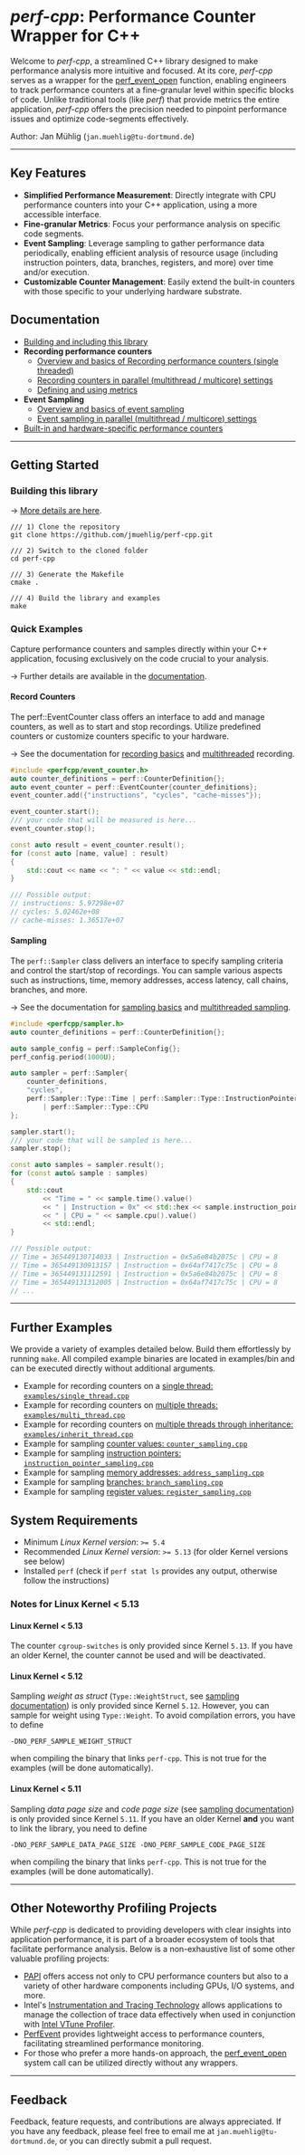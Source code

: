 # *perf-cpp*: Performance Counter Wrapper for C++

Welcome to *perf-cpp*, a streamlined C++ library designed to make performance analysis more intuitive and focused. 
At its core, *perf-cpp* serves as a wrapper for the [perf_event_open](https://man7.org/linux/man-pages/man2/perf_event_open.2.html) function, enabling engineers to track performance counters at a fine-granular level within specific blocks of code. 
Unlike traditional tools (like *perf*) that provide metrics the entire application, *perf-cpp* offers the precision needed to pinpoint performance issues and optimize code-segments effectively.

Author: Jan Mühlig (`jan.muehlig@tu-dortmund.de`)

----

## Key Features
* **Simplified Performance Measurement**: Directly integrate with CPU performance counters into your C++ application, using a more accessible interface.
* **Fine-granular Metrics**: Focus your performance analysis on specific code segments.
* **Event Sampling**: Leverage sampling to gather performance data periodically, enabling efficient analysis of resource usage (including instruction pointers, data, branches, registers, and more) over time and/or execution.
* **Customizable Counter Management**: Easily extend the built-in counters with those specific to your underlying hardware substrate.

## Documentation
* [Building and including this library](docs/build.md)
* **Recording performance counters**
    * [Overview and basics of Recording performance counters (single threaded)](docs/recording-performance-counters.md)
    * [Recording counters in parallel (multithread / multicore) settings](docs/recording-performance-counters-multithreaded.md)
    * [Defining and using metrics](docs/metrics.md)
* **Event Sampling**
  * [Overview and basics of event sampling](docs/sampling.md)
  * [Event sampling in parallel (multithread / multicore) settings](docs/sampling-parallel.md)
* [Built-in and hardware-specific performance counters](docs/counters.md)

---

## Getting Started
### Building this library
&rarr; [More details are here](docs/build.md).

```
/// 1) Clone the repository
git clone https://github.com/jmuehlig/perf-cpp.git

/// 2) Switch to the cloned folder
cd perf-cpp

/// 3) Generate the Makefile
cmake .

/// 4) Build the library and examples
make
```

### Quick Examples
Capture performance counters and samples directly within your C++ application, focusing exclusively on the code crucial to your analysis.

&rarr; Further details are available in the [documentation](docs/README.md).

#### Record Counters
The perf::EventCounter class offers an interface to add and manage counters, as well as to start and stop recordings. 
Utilize predefined counters or customize counters specific to your hardware.

&rarr; See the documentation for [recording basics](docs/recording-performance-counters.md) and [multithreaded](docs/recording-performance-counters-multithreaded.md) recording.

```cpp
#include <perfcpp/event_counter.h>
auto counter_definitions = perf::CounterDefinition{};
auto event_counter = perf::EventCounter{counter_definitions};
event_counter.add({"instructions", "cycles", "cache-misses"});

event_counter.start();
/// your code that will be measured is here...
event_counter.stop();

const auto result = event_counter.result();
for (const auto [name, value] : result)
{
    std::cout << name << ": " << value << std::endl;
}

/// Possible output:
// instructions: 5.97298e+07
// cycles: 5.02462e+08
// cache-misses: 1.36517e+07
```

#### Sampling
The `perf::Sampler` class delivers an interface to specify sampling criteria and control the start/stop of recordings. 
You can sample various aspects such as instructions, time, memory addresses, access latency, call chains, branches, and more.

&rarr; See the documentation for [sampling basics](docs/sampling.md) and [multithreaded sampling](docs/sampling-parallel.md).

```cpp
#include <perfcpp/sampler.h>
auto counter_definitions = perf::CounterDefinition{};

auto sample_config = perf::SampleConfig{};
perf_config.period(1000U);

auto sampler = perf::Sampler{
    counter_definitions,
    "cycles",
    perf::Sampler::Type::Time | perf::Sampler::Type::InstructionPointer 
        | perf::Sampler::Type::CPU
};

sampler.start();
/// your code that will be sampled is here...
sampler.stop();

const auto samples = sampler.result();
for (const auto& sample : samples)
{
    std::cout 
        << "Time = " << sample.time().value() 
        << " | Instruction = 0x" << std::hex << sample.instruction_pointer().value() << std::dec
        << " | CPU = " << sample.cpu().value()
        << std::endl;
}

/// Possible output:
// Time = 365449130714033 | Instruction = 0x5a6e84b2075c | CPU = 8
// Time = 365449130913157 | Instruction = 0x64af7417c75c | CPU = 8
// Time = 365449131112591 | Instruction = 0x5a6e84b2075c | CPU = 8
// Time = 365449131312005 | Instruction = 0x64af7417c75c | CPU = 8
// ...
```

---

## Further Examples
We provide a variety of examples detailed below. 
Build them effortlessly by running `make`. 
All compiled example binaries are located in examples/bin and can be executed directly without additional arguments.

* Example for recording counters on a [single thread: `examples/single_thread.cpp`](examples/single_thread.cpp)
* Example for recording counters on [multiple threads: `examples/multi_thread.cpp`](examples/multi_thread.cpp)
* Example for recording counters on  [multiple threads through inheritance: `examples/inherit_thread.cpp`](examples/inherit_thread.cpp)
* Example for sampling [counter values: `counter_sampling.cpp`](examples/counter_sampling.cpp)
* Example for sampling [instruction pointers: `instruction_pointer_sampling.cpp`](examples/instruction_pointer_sampling.cpp)
* Example for sampling [memory addresses: `address_sampling.cpp`](examples/address_sampling.cpp)
* Example for sampling [branches: `branch_sampling.cpp`](examples/branch_sampling.cpp)
* Example for sampling [register values: `register_sampling.cpp`](examples/register_sampling.cpp)

## System Requirements
* Minimum *Linux Kernel version*: `>= 5.4`
* Recommended *Linux Kernel version*: `>= 5.13` (for older Kernel versions see below)
* Installed `perf` (check if `perf stat ls` provides any output, otherwise follow the instructions)

### Notes for Linux Kernel < 5.13
#### Linux Kernel < 5.13
The counter `cgroup-switches` is only provided since Kernel `5.13`.
If you have an older Kernel, the counter cannot be used and will be deactivated.

#### Linux Kernel < 5.12
Sampling *weight as struct* (`Type::WeightStruct`, see [sampling documentation](docs/sampling.md)) is only provided since Kernel `5.12`.
However, you can sample for weight using `Type::Weight`. To avoid compilation errors, you have to define


    -DNO_PERF_SAMPLE_WEIGHT_STRUCT


when compiling the binary that links `perf-cpp`. This is not true for the examples (will be done automatically).

#### Linux Kernel < 5.11
Sampling *data page size* and *code page size*  (see [sampling documentation](docs/sampling.md)) is only provided since Kernel `5.11`.
If you have an older Kernel **and** you want to link the library, you need to define


    -DNO_PERF_SAMPLE_DATA_PAGE_SIZE -DNO_PERF_SAMPLE_CODE_PAGE_SIZE


when compiling the binary that links `perf-cpp`. This is not true for the examples (will be done automatically).

---

## Other Noteworthy Profiling Projects
While *perf-cpp* is dedicated to providing developers with clear insights into application performance, it is part of a broader ecosystem of tools that facilitate performance analysis. 
Below is a non-exhaustive list of some other valuable profiling projects:

* [PAPI](https://github.com/icl-utk-edu/papi) offers access not only to CPU performance counters but also to a variety of other hardware components including GPUs, I/O systems, and more.
* Intel's [Instrumentation and Tracing Technology](https://github.com/intel/ittapi) allows applications to manage the collection of trace data effectively when used in conjunction with [Intel VTune Profiler](https://www.intel.com/content/www/us/en/developer/tools/oneapi/vtune-profiler.html).
* [PerfEvent](https://github.com/viktorleis/perfevent) provides lightweight access to performance counters, facilitating streamlined performance monitoring.
* For those who prefer a more hands-on approach, the [perf_event_open](https://man7.org/linux/man-pages/man2/perf_event_open.2.html) system call can be utilized directly without any wrappers.

---

## Feedback
Feedback, feature requests, and contributions are always appreciated. 
If you have any feedback, please feel free to email me at `jan.muehlig@tu-dortmund.de`, or you can directly submit a pull request.
